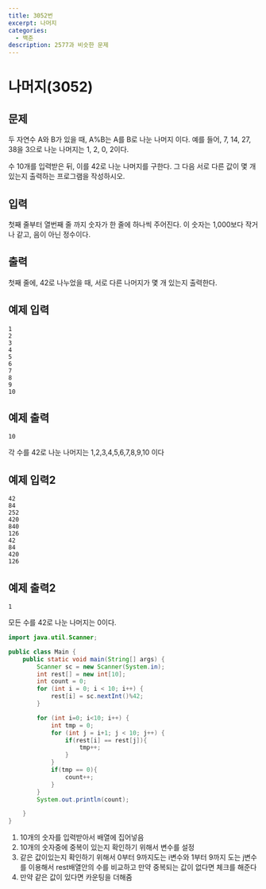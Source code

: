 ```yaml
---
title: 3052번
excerpt: 나머지
categories:
  - 백준
description: 2577과 비슷한 문제
---
```


# 나머지\(3052\)

## 문제

두 자연수 A와 B가 있을 때, A%B는 A를 B로 나눈 나머지 이다. 예를 들어, 7, 14, 27, 38을 3으로 나눈 나머지는 1, 2, 0, 2이다.

수 10개를 입력받은 뒤, 이를 42로 나눈 나머지를 구한다. 그 다음 서로 다른 값이 몇 개 있는지 출력하는 프로그램을 작성하시오.

## 입력

첫째 줄부터 열번째 줄 까지 숫자가 한 줄에 하나씩 주어진다. 이 숫자는 1,000보다 작거나 같고, 음이 아닌 정수이다.

## 출력

첫째 줄에, 42로 나누었을 때, 서로 다른 나머지가 몇 개 있는지 출력한다.

## 예제 입력

```text
1
2
3
4
5
6
7
8
9
10
```

## 예제 출력

```text
10
```

각 수를 42로 나눈 나머지는 1,2,3,4,5,6,7,8,9,10 이다

## 예제 입력2

```text
42
84
252
420
840
126
42
84
420
126
```

## 예제 출력2

```text
1
```

모든 수를 42로 나눈 나머지는 0이다.

```java
import java.util.Scanner;

public class Main {
    public static void main(String[] args) {
        Scanner sc = new Scanner(System.in);
        int rest[] = new int[10];
        int count = 0;
        for (int i = 0; i < 10; i++) {
            rest[i] = sc.nextInt()%42;
        }

        for (int i=0; i<10; i++) {
            int tmp = 0;
            for (int j = i+1; j < 10; j++) {
                if(rest[i] == rest[j]){
                    tmp++;
                }
            }
            if(tmp == 0){
                count++;
            }
        }
        System.out.println(count);

    }
}
```

1. 10개의 숫자를 입력받아서 배열에 집어넣음
2. 10개의 숫자중에 중복이 있는지 확인하기 위해서 변수를 설정
3. 같은 값이있는지 확인하기 위해서 0부터 9까지도는 i변수와 1부터 9까지 도는 j변수를 이용해서 rest배열안의 수를 비교하고 만약 중복되는 값이 없다면 체크를 해준다
4. 만약 같은 값이 있다면 카운팅을 더해줌

